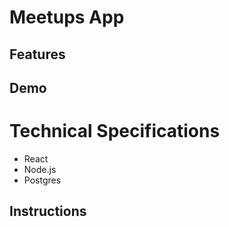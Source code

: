 # Meetups App

<!-- Intro -->

## Features

<!-- - **Feature one** feature description -->

<!-- - **Feature one** feature description -->

<!-- - **Feature one** feature description -->

## Demo

<!-- Demo app live at [Firebase](http://oc-app-d92cd.web.app) -->

# Technical Specifications

- React
- Node.js
- Postgres

## Instructions

<!--
1. Clone
2. Change config.env file in config folder
3. Run `npm install` in the "client" folder and in the "server" folder
4. Run the Backed `npm start` in the "server" folder
5. Run the Frontend `npm start` in the "client" folder -->
